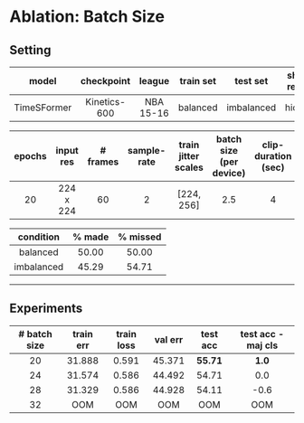 # **Ablation:** Batch Size

## **Setting**

| model | checkpoint | league | train set | test set | shot-result| train clips | val clips | test clips |
| :---: | :---: | :---: | :---: | :---: | :---: | :---: | :---: | :---: |
TimeSFormer | Kinetics-600 | NBA 15-16 | balanced | imbalanced | hidden | 4500 | 500 | 500 |

| epochs | input res | # frames | sample-rate | train jitter scales | batch size (per device) | clip-duration (sec) |
:---: | :---: | :---: | :---: | :---: | :---: | :---: |
20 | 224 x 224 | 60 | 2 | [224, 256] |  2.5 | 4 | 

| condition | % made | % missed |
|:---: | :---: | :---: |
| balanced | 50.00 | 50.00 |
| imbalanced | 45.29 | 54.71 |

---

## **Experiments**

| # batch size | train err | train loss | val err | test acc | test acc - maj cls|
| :---: | :---: | :---: | :---: | :---: | :---: | 
| 20 | 31.888 | 0.591 | 45.371 | **55.71** | **1.0** |
| 24 | 31.574 | 0.586 | 44.492 | 54.71 | 0.0 |
| 28 | 31.329 | 0.586 | 44.928 | 54.11 | -0.6 |
| 32 | OOM | OOM | OOM | OOM | OOM | OOM |